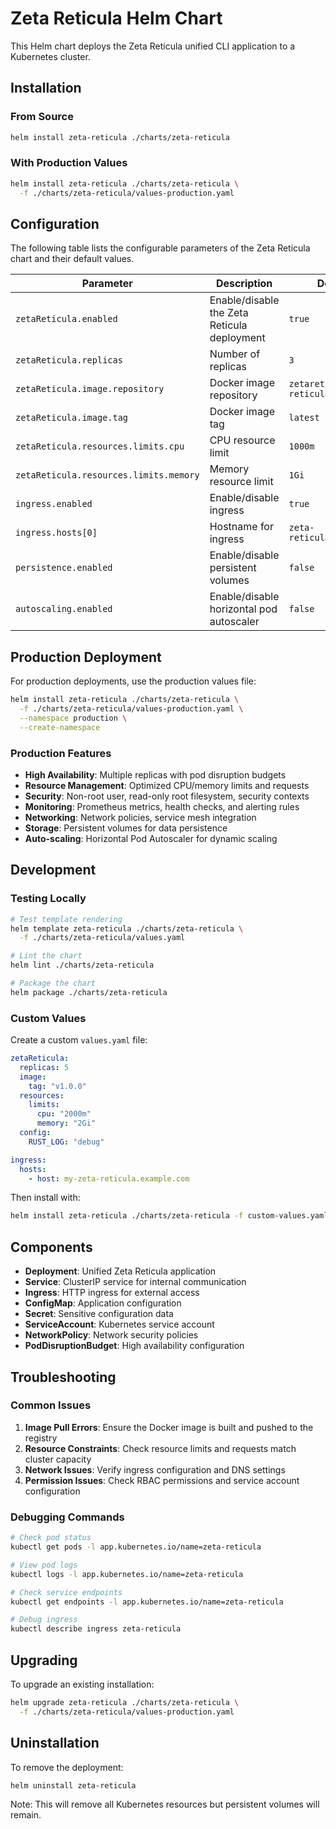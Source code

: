 # Zeta Reticula Helm Chart

This Helm chart deploys the Zeta Reticula unified CLI application to a Kubernetes cluster.

## Installation

### From Source
```bash
helm install zeta-reticula ./charts/zeta-reticula
```

### With Production Values
```bash
helm install zeta-reticula ./charts/zeta-reticula \
  -f ./charts/zeta-reticula/values-production.yaml
```

## Configuration

The following table lists the configurable parameters of the Zeta Reticula chart and their default values.

| Parameter | Description | Default |
|-----------|-------------|---------|
| `zetaReticula.enabled` | Enable/disable the Zeta Reticula deployment | `true` |
| `zetaReticula.replicas` | Number of replicas | `3` |
| `zetaReticula.image.repository` | Docker image repository | `zetareticula/zeta-reticula` |
| `zetaReticula.image.tag` | Docker image tag | `latest` |
| `zetaReticula.resources.limits.cpu` | CPU resource limit | `1000m` |
| `zetaReticula.resources.limits.memory` | Memory resource limit | `1Gi` |
| `ingress.enabled` | Enable/disable ingress | `true` |
| `ingress.hosts[0]` | Hostname for ingress | `zeta-reticula.local` |
| `persistence.enabled` | Enable/disable persistent volumes | `false` |
| `autoscaling.enabled` | Enable/disable horizontal pod autoscaler | `false` |

## Production Deployment

For production deployments, use the production values file:

```bash
helm install zeta-reticula ./charts/zeta-reticula \
  -f ./charts/zeta-reticula/values-production.yaml \
  --namespace production \
  --create-namespace
```

### Production Features

- **High Availability**: Multiple replicas with pod disruption budgets
- **Resource Management**: Optimized CPU/memory limits and requests
- **Security**: Non-root user, read-only root filesystem, security contexts
- **Monitoring**: Prometheus metrics, health checks, and alerting rules
- **Networking**: Network policies, service mesh integration
- **Storage**: Persistent volumes for data persistence
- **Auto-scaling**: Horizontal Pod Autoscaler for dynamic scaling

## Development

### Testing Locally

```bash
# Test template rendering
helm template zeta-reticula ./charts/zeta-reticula \
  -f ./charts/zeta-reticula/values.yaml

# Lint the chart
helm lint ./charts/zeta-reticula

# Package the chart
helm package ./charts/zeta-reticula
```

### Custom Values

Create a custom `values.yaml` file:

```yaml
zetaReticula:
  replicas: 5
  image:
    tag: "v1.0.0"
  resources:
    limits:
      cpu: "2000m"
      memory: "2Gi"
  config:
    RUST_LOG: "debug"

ingress:
  hosts:
    - host: my-zeta-reticula.example.com
```

Then install with:

```bash
helm install zeta-reticula ./charts/zeta-reticula -f custom-values.yaml
```

## Components

- **Deployment**: Unified Zeta Reticula application
- **Service**: ClusterIP service for internal communication
- **Ingress**: HTTP ingress for external access
- **ConfigMap**: Application configuration
- **Secret**: Sensitive configuration data
- **ServiceAccount**: Kubernetes service account
- **NetworkPolicy**: Network security policies
- **PodDisruptionBudget**: High availability configuration

## Troubleshooting

### Common Issues

1. **Image Pull Errors**: Ensure the Docker image is built and pushed to the registry
2. **Resource Constraints**: Check resource limits and requests match cluster capacity
3. **Network Issues**: Verify ingress configuration and DNS settings
4. **Permission Issues**: Check RBAC permissions and service account configuration

### Debugging Commands

```bash
# Check pod status
kubectl get pods -l app.kubernetes.io/name=zeta-reticula

# View pod logs
kubectl logs -l app.kubernetes.io/name=zeta-reticula

# Check service endpoints
kubectl get endpoints -l app.kubernetes.io/name=zeta-reticula

# Debug ingress
kubectl describe ingress zeta-reticula
```

## Upgrading

To upgrade an existing installation:

```bash
helm upgrade zeta-reticula ./charts/zeta-reticula \
  -f ./charts/zeta-reticula/values-production.yaml
```

## Uninstallation

To remove the deployment:

```bash
helm uninstall zeta-reticula
```

Note: This will remove all Kubernetes resources but persistent volumes will remain.
